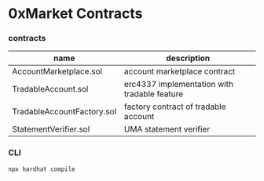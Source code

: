 # 0xMarket Contracts

### contracts
|name|description|
|----|---|
|AccountMarketplace.sol|account marketplace contract|
|TradableAccount.sol|erc4337 implementation with tradable feature|
|TradableAccountFactory.sol|factory contract of tradable account|
|StatementVerifier.sol|UMA statement verifier|


### CLI
```shell
npx hardhat compile
```
